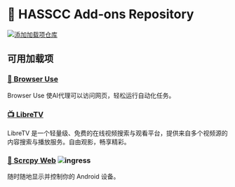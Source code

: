 # 🧩 HASSCC Add-ons Repository

[![添加加载项仓库](https://my.home-assistant.io/badges/supervisor_add_addon_repository.svg)](https://my.home-assistant.io/redirect/supervisor_add_addon_repository/?repository_url=https%3A%2F%2Fgitee.com%2Fhasscc%2Faddons)

## 可用加载项

### [🤖 Browser Use](https://github.com/browser-use/web-ui)

Browser Use 使AI代理可以访问网页，轻松运行自动化任务。

### [📺 LibreTV](https://github.com/LibreSpark/LibreTV)

LibreTV 是一个轻量级、免费的在线视频搜索与观看平台，提供来自多个视频源的内容搜索与播放服务。自由观影，畅享精彩。

### [📲 Scrcpy Web](https://github.com/NetrisTV/ws-scrcpy) ![ingress](https://img.shields.io/badge/ingress-yes)


随时随地显示并控制你的 Android 设备。
